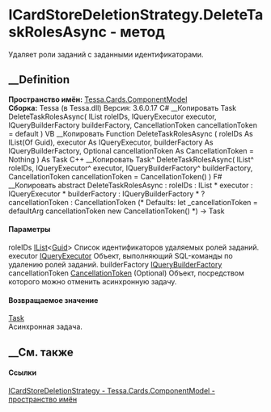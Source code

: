 # ICardStoreDeletionStrategy.DeleteTaskRolesAsync - метод
Удаляет роли заданий с заданными идентификаторами.
##  __Definition
 **Пространство имён:**
[Tessa.Cards.ComponentModel](N_Tessa_Cards_ComponentModel.htm)  
 **Сборка:** Tessa (в Tessa.dll) Версия: 3.6.0.17
C# __Копировать
     Task DeleteTaskRolesAsync(
    	IList<Guid> roleIDs,
    	IQueryExecutor executor,
    	IQueryBuilderFactory builderFactory,
    	CancellationToken cancellationToken = default
    )
VB __Копировать
     Function DeleteTaskRolesAsync ( 
    	roleIDs As IList(Of Guid),
    	executor As IQueryExecutor,
    	builderFactory As IQueryBuilderFactory,
    	Optional cancellationToken As CancellationToken = Nothing
    ) As Task
C++ __Копировать
    Task^ DeleteTaskRolesAsync(
    	IList<Guid>^ roleIDs, 
    	IQueryExecutor^ executor, 
    	IQueryBuilderFactory^ builderFactory, 
    	CancellationToken cancellationToken = CancellationToken()
    )
F# __Копировать
     abstract DeleteTaskRolesAsync : 
            roleIDs : IList<Guid> * 
            executor : IQueryExecutor * 
            builderFactory : IQueryBuilderFactory * 
            ?cancellationToken : CancellationToken 
    (* Defaults:
            let _cancellationToken = defaultArg cancellationToken new CancellationToken()
    *)
    -> Task 
#### Параметры
roleIDs
[IList](https://learn.microsoft.com/dotnet/api/system.collections.generic.ilist-1)<[Guid](https://learn.microsoft.com/dotnet/api/system.guid)>
    Список идентификаторов удаляемых ролей заданий.
executor [IQueryExecutor](T_Tessa_Platform_Data_IQueryExecutor.htm)
    Объект, выполняющий SQL-команды по удалению ролей заданий.
builderFactory
[IQueryBuilderFactory](T_Tessa_Platform_Data_IQueryBuilderFactory.htm)
cancellationToken
[CancellationToken](https://learn.microsoft.com/dotnet/api/system.threading.cancellationtoken)
(Optional)
    Объект, посредством которого можно отменить асинхронную задачу.
#### Возвращаемое значение
[Task](https://learn.microsoft.com/dotnet/api/system.threading.tasks.task)  
Асинхронная задача.
##  __См. также
#### Ссылки
[ICardStoreDeletionStrategy -
](T_Tessa_Cards_ComponentModel_ICardStoreDeletionStrategy.htm)
[Tessa.Cards.ComponentModel - пространство
имён](N_Tessa_Cards_ComponentModel.htm)
